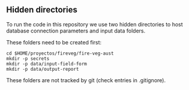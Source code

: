 ## Hidden directories

To run the code in this repository we use two hidden directories to host database connection parameters and input data folders.

These folders need to be created first:

```{sh}
cd $HOME/proyectos/fireveg/fire-veg-aust 
mkdir -p secrets
mkdir -p data/input-field-form
mkdir -p data/output-report

```

These folders are not tracked by git (check entries in .gitignore).
